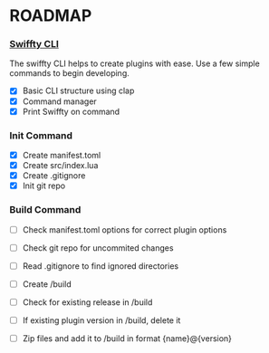 # ROADMAP

### [Swiffty CLI](https://example.com)
The swiffty CLI helps to create plugins with ease. Use a few simple commands to begin developing.
- [X] Basic CLI structure using clap 
- [X] Command manager
- [X] Print Swiffty on command
      
 ### Init Command
- [X] Create manifest.toml
- [X] Create src/index.lua
- [X] Create .gitignore
- [X] Init git repo

### Build Command
- [ ] Check manifest.toml options for correct plugin options
- [ ] Check git repo for uncommited changes
- [ ] Read .gitignore to find ignored directories
- [ ] Create /build
- [ ] Check for existing release in /build
- [ ] If existing plugin version in /build, delete it
- [ ] Zip files and add it to /build in format {name}@{version}


